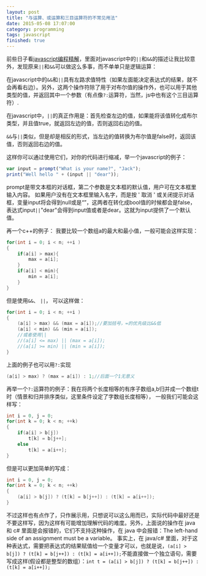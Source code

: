 ```yaml
---
layout: post
title: "与运算、或运算和三目运算符的不常见用法"
date: 2015-05-08 17:07:00
category: programming
tags: javascript
finished: true
---
```


前些日子看[javascript编程精解][javascript]，里面对javascript中的`||`和`&&`的描述让我比较意外，发现原来`||`和`&&`可以做这么多事，而不单单只是逻辑运算：

在javascript中的`&&`和`||`具有左路求值特性（如果左面能决定表达式的结果，就不会再看右边）。另外，这两个操作符除了用于对布尔值的操作外，也可以用于其他类型的值，并返回其中一个参数（有点像`?:`运算符，当然，js中也有这个三目运算符）.

在javascript中，`||`的真正作用是：首先检查左边的值，如果能将该值转化成布尔类型，并且值true，就返回左边的值，否则返回右边的值。

`&&`与`||`类似，但是却是相反的形式，当左边的值转换为布尔值是false时，返回该值，否则返回右边的值。

这样你可以通过使用它们，对你的代码进行缩减，举一个javascript的例子：

```javascript
var input = prompt("What is your name?", "Jack");
print("Well hello " + (input || "dear"));
```

prompt是带文本框的对话框，第二个参数是文本框的默认值，用户可在文本框里输入内容。
如果用户没有在文本框里输入名字，而是按 ' 取消 ' 或关闭提示对话框，变量input将会得到null或是“”，这两者在转化成bool值的时候都会是false，表达式input`||`"dear"会得到input值或者是dear。这就为input提供了一个默认值。

再一个c++的例子：
我要比较一个数组a的最大和最小值，一般可能会这样实现：

```cpp
for(int i = 0; i < n; ++i )
{
    if(a[i] > max){
        max = a[i];
    }
    if(a[i] < min){
        min = a[i];
    }
}
```

但是使用`&&`、 `||`， 可以这样做：

```cpp
for(int i = 0; i < n; ++i )
{
    (a[i] > max) && (max = a[i]);//要加括号，=的优先级比&&低
    (a[i] < min) && (min = a[i]);
    //或者使用||
    //(a[i] <= max) || (max = a[i]);
    //(a[i] >= min) || (min = a[i]);
}
```

上面的例子也可以用`?:`实现

```cpp
(a[i] > max) ? (max = a[i]) : 1;//后面一个1无意义
```

再举一个`?:`运算符的例子：我在将两个长度相等的有序子数组a,b归并成一个数组t时（情景和归并排序类似，这里条件设定了字数组长度相等）， 一般我们可能会这样写：

```cpp
int i = 0, j = 0;
for(int k = 0; k < n; ++k)
{
    if(a[i] > b[j])
        t[k] = b[j++];
    else
        t[k] = a[i++];
}
```

但是可以更加简单的写成：

```cpp
int i = 0, j = 0;
for(int k = 0; k < n; ++k)
{
    (a[i] > b[j]) ? (t[k] = b[j++]) : (t[k] = a[i++]);
}
```

不过这样也有点作了，只作展示用，只想说可以这么用而已，实际代码中最好还是不要这样写，因为这样有可能增加理解代码的难度。另外，上面说的操作在 java 和 c# 里面是会报错的，它们不支持这种操作，在 java 中会报错：The left-hand side of an assignment must be a variable。 事实上，在 java/c# 里面，对于这种表达式，需要把表达式的结果赋值给一个变量才可以，也就是说，`(a[i] > b[j]) ? (t[k] = b[j++]) : (t[k] = a[i++]);`不能直接做一个独立语句，需要写成这样(假设都是整型的数组）：`int t = (a[i] > b[j]) ? (t[k] = b[j++]) : (t[k] = a[i++]);`


[javascript]: http://book.douban.com/subject/19933548/